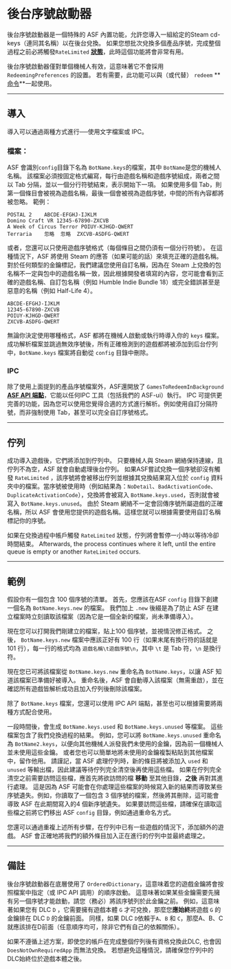 # 後台序號啟動器

後台序號啟動器是一個特殊的 ASF 內置功能，允許您導入一組給定的Steam cd-keys（連同其名稱）以在後台兌換。 如果您想批次兌換多個產品序號，完成整個過程之前必將觸發`RateLimited` **[狀態](https://github.com/JustArchiNET/ArchiSteamFarm/wiki/FAQ#what-is-the-meaning-of-status-when-redeeming-a-key)**，此時這個功能將會非常有用。

後台序號啟動器僅對單個機械人有效，這意味著它不會採用 `RedeemingPreferences` 的設置。 若有需要，此功能可以與（或代替） `redeem` **[命令](https://github.com/JustArchiNET/ArchiSteamFarm/wiki/Commands)**一起使用。

---

## 導入

導入可以通過兩種方式進行──使用文字檔案或 IPC。

### 檔案：

ASF 會識別`config`目錄下名為 `BotName.keys`的檔案，其中 `BotName`是您的機械人名稱。 該檔案必須按固定格式編寫，每行由遊戲名稱和遊戲序號組成，兩者之間以 Tab 分隔，並以一個分行符號結束，表示開始下一項。 如果使用多個 Tab，則第一個條目會被視為遊戲名稱，最後一個會被視為遊戲序號，中間的所有內容都將被忽略。 範例：

```text
POSTAL 2	ABCDE-EFGHJ-IJKLM
Domino Craft VR	12345-67890-ZXCVB
A Week of Circus Terror	POIUY-KJHGD-QWERT
Terraria	忽略	忽略	ZXCVB-ASDFG-QWERT
```

或者，您還可以只使用遊戲序號格式（每個條目之間仍須有一個分行符號）。 在這種情況下，ASF 將使用 Steam 的應答（如果可能的話）來填充正確的遊戲名稱。 對於任何類型的金鑰標記，我們建議您使用自訂名稱，因為在 Steam 上兌換的包名稱不一定與包中的遊戲名稱一致，因此根據開發者填寫的內容，您可能會看到正確的遊戲名稱、自訂包名稱（例如 Humble Indie Bundle 18）或完全錯誤甚至是惡意的名稱（例如 Half-Life 4）。

```text
ABCDE-EFGHJ-IJKLM
12345-67890-ZXCVB
POIUY-KJHGD-QWERT
ZXCVB-ASDFG-QWERT
```

無論你決定使用哪種格式，ASF 都將在機械人啟動或執行時導入你的 `keys` 檔案。 成功解析檔案並跳過無效序號後，所有正確檢測到的遊戲都將被添加到后台佇列中，`BotName.keys` 檔案將自動從 `config` 目錄中刪除。

### IPC

除了使用上面提到的產品序號檔案外，ASF還開放了 `GamesToRedeemInBackground` **[ASF API 端點](https://github.com/JustArchiNET/ArchiSteamFarm/wiki/IPC#asf-api)**，它能以任何IPC 工具（包括我們的 ASF-ui）執行。 IPC 可提供更完善的功能，因為您可以使用您覺得合適的方式進行解析。例如使用自訂分隔符號，而非強制使用 Tab，甚至可以完全自訂序號格式。

---

## 佇列

成功導入遊戲後，它們將添加到佇列中。 只要機械人與 Steam 網絡保持連線，且佇列不為空，ASF 就會自動處理後台佇列。 如果ASF嘗試兌換一個序號卻沒有觸發 `RateLimited` ，該序號將會被移出佇列並根據其兌換結果寫入位於 `config` 資料夾中的檔案。當序號被使用時（例如結果為：`NoDetail`、`BadActivationCode`、`DuplicateActivationCode`），兌換將會被寫入 `BotName.keys.used`，否則就會被寫入 `BotName.keys.unused`。 由於 Steam 網絡不一定會回傳序號所屬遊戲的正確名稱，所以 ASF 會使用您提供的遊戲名稱。這樣您就可以根據需要使用自訂名稱標記你的序號。

如果在兌換過程中帳戶觸發 `RateLimited` 狀態，佇列將會暫停一小時以等待冷卻時間結束。 Afterwards, the process continues where it left, until the entire queue is empty or another `RateLimited` occurs.

---

## 範例

假設你有一個包含 100 個序號的清單。 首先，您應該在ASF `config` 目錄下創建一個名為 `BotName.keys.new` 的檔案。 我們加上 `.new` 後綴是為了防止 ASF 在建立檔案時立刻讀取該檔案（因為它是一個全新的檔案，尚未準備導入）。

現在您可以打開我們剛建立的檔案，貼上100 個序號，並視情況修正格式。 之後， `BotName.keys.new` 檔案中應該正好有 100 行（如果末尾有換行符的話就是 101 行），每一行的格式均為 `遊戲名稱\t遊戲序號\n`，其中 `\t` 是 Tab 符，`\n` 是換行符。

現在您已可將該檔案從 `BotName.keys.new` 重命名為 `BotName.keys`，以讓 ASF 知道該檔案已準備好被導入。 重命名後，ASF 會自動導入該檔案（無需重啟），並在確認所有遊戲皆解析成功且加入佇列後刪除該檔案。

除了 `BotName.keys` 檔案，您還可以使用 IPC API 端點，甚至也可以根據需要將兩種方式配合使用。

一段時間後，會生成 `BotName.keys.used` 和 `BotName.keys.unused` 等檔案。 這些檔案包含了我們兌換過程的結果。 例如，您可以將 `BotName.keys.unused` 重命名為 `BotName2.keys`，以便向其他機械人派發我們未使用的金鑰，因為前一個機械人並未使用這些金鑰。 或者您也可以簡單地將未使用的金鑰複製粘貼到其他檔案中，留作他用。 請謹記，當 ASF 處理佇列時，新的條目將被添加入 `used` 和 `unused` 等輸出檔，因此建議等待佇列完全清空後再使用這些檔。 如果在佇列完全清空之前需要訪問這些檔，應首先將欲訪問的檔 **移動** 至其他目錄，**之後** 再對其進行處理。 這是因為 ASF 可能會在你處理這些檔案的時候寫入新的結果而導致某些序號遺失。例如，你讀取了一個包含 3 個序號的檔案，然後將其刪除，這可能會導致 ASF 在此期間寫入的4 個新序號遺失。 如果要訪問這些檔，請確保在讀取這些檔之前將它們移出 ASF `config` 目錄，例如通過重命名方式。

您還可以通過重複上述所有步驟，在佇列中已有一些遊戲的情況下，添加額外的遊戲。 ASF 會正確地將我們的額外條目加入正在進行的佇列中並最終處理之。

---

## 備註

後台序號啟動器在底層使用了 `OrderedDictionary`，這意味着您的遊戲金鑰將會按照檔案中指定（或 IPC API 調用）的順序啟動。 這意味著如果某些金鑰需要先擁有另一個序號才能啟動，請您（務必）將該序號列於此金鑰之前。 例如，這意味著如果您有 DLC `D` ，它需要擁有遊戲本體 `G` 才可兌換，那麼您**應始終**將遊戲 `G` 的金鑰排在 DLC `D` 的金鑰前面。 同樣，如果 DLC `D`依賴于`A`、`B` 和 `C`，那麼A、B、C就應該排在D前面（任意順序均可，除非它們有自己的依賴關係）。

如果不遵循上述方案，即使您的帳戶在完成整個佇列後有資格兌換此DLC, 也會因`DoesNotOwnRequiredApp` 而無法兌換。 若想避免這種情況，請確保您佇列中的DLC始終位於遊戲本體之後。